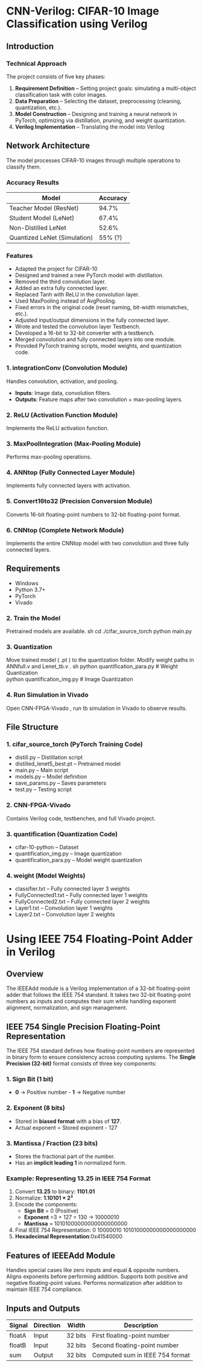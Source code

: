 # CNN-Verilog: CIFAR-10 Image Classification using Verilog

## Introduction
### Technical Approach
The project consists of five key phases:

1. **Requirement Definition** – Setting project goals: simulating a multi-object classification task with color images.
2. **Data Preparation** – Selecting the dataset, preprocessing (cleaning, quantization, etc.).
3. **Model Construction** – Designing and training a neural network in PyTorch, optimizing via distillation, pruning, and weight quantization.
4. **Verilog Implementation** – Translating the model into Verilog 

## Network Architecture
The model processes CIFAR-10 images through multiple operations to classify them.

### Accuracy Results
| Model | Accuracy |
|--------|----------|
| Teacher Model (ResNet) | 94.7% |
| Student Model (LeNet) | 67.4% |
| Non-Distilled LeNet | 52.6% |
| Quantized LeNet (Simulation) | 55% (?) |


### Features
- Adapted the project for CIFAR-10 
- Designed and trained a new PyTorch model with distillation.
- Removed the third convolution layer.
- Added an extra fully connected layer.
- Replaced Tanh with ReLU in the convolution layer.
- Used MaxPooling instead of AvgPooling.
- Fixed errors in the original code (reset naming, bit-width mismatches, etc.).
- Adjusted input/output dimensions in the fully connected layer.
- Wrote and tested the convolution layer Testbench.
- Developed a 16-bit to 32-bit converter with a testbench.
- Merged convolution and fully connected layers into one module.
- Provided PyTorch training scripts, model weights, and quantization code.

### 1. integrationConv (Convolution Module)
Handles convolution, activation, and pooling.
- **Inputs**: Image data, convolution filters.
- **Outputs**: Feature maps after two convolution + max-pooling layers.

### 2. ReLU (Activation Function Module)
Implements the ReLU activation function.

### 3. MaxPoolIntegration (Max-Pooling Module)
Performs max-pooling operations.

### 4. ANNtop (Fully Connected Layer Module)
Implements fully connected layers with activation.

### 5. Convert16to32 (Precision Conversion Module)
Converts 16-bit floating-point numbers to 32-bit floating-point format.

### 6. CNNtop (Complete Network Module)
Implements the entire CNNtop model with two convolution and three fully connected layers.

## Requirements
- Windows
- Python 3.7+
- PyTorch
- Vivado

### 2. Train the Model
Pretrained models are available.
   sh
cd ./cifar_source_torch
python main.py
   

### 3. Quantization
Move trained model ( .pt ) to the quantization folder.
Modify weight paths in  ANNfull.v  and  Lenet_tb.v .
   sh
python quantification_para.py  # Weight Quantization  
python quantification_img.py   # Image Quantization  
   

### 4. Run Simulation in Vivado
Open  CNN-FPGA-Vivado , run  tb  simulation in Vivado to observe results.

## File Structure
### 1. cifar_source_torch (PyTorch Training Code)
-  distill.py  – Distillation script
-  distilled_lenet5_best.pt  – Pretrained model
-  main.py  – Main script
-  models.py  – Model definition
-  save_params.py  – Saves parameters
-  test.py  – Testing script

### 2. CNN-FPGA-Vivado
Contains Verilog code, testbenches, and full Vivado project.

### 3. quantification (Quantization Code)
-  cifar-10-python  – Dataset
-  quantification_img.py  – Image quantization
-  quantification_para.py  – Model weight quantization

### 4. weight (Model Weights)
-  classifier.txt  – Fully connected layer 3 weights
-  FullyConnected1.txt  – Fully connected layer 1 weights
-  FullyConnected2.txt  – Fully connected layer 2 weights
-  Layer1.txt  – Convolution layer 1 weights
-  Layer2.txt  – Convolution layer 2 weights

# Using IEEE 754 Floating-Point Adder in Verilog
## Overview
The IEEEAdd module is a Verilog implementation of a 32-bit floating-point adder that follows the IEEE 754 standard. It takes two 32-bit floating-point numbers as inputs and computes their sum while handling exponent alignment, normalization, and sign management.
## IEEE 754 Single Precision Floating-Point Representation
The IEEE 754 standard defines how floating-point numbers are represented in binary form to ensure consistency across computing systems. The **Single Precision (32-bit)** format consists of three key components:
### 1. Sign Bit (1 bit)
- **0** → Positive number   - **1** → Negative number
### 2. Exponent (8 bits)
- Stored in **biased format** with a bias of **127**.
- Actual exponent = Stored exponent - 127
### 3. Mantissa / Fraction (23 bits)
- Stores the fractional part of the number.
- Has an **implicit leading 1** in normalized form.
### Example: Representing 13.25 in IEEE 754 Format
1. Convert **13.25** to binary: **1101.01**
2. Normalize: **1.10101 × 2³**
3. Encode the components:
   - **Sign Bit** = 0 (Positive)
   - **Exponent** =3 + 127 = 130 → 10000010
   - **Mantissa** = 10101000000000000000000
4. Final IEEE 754 Representation: 0 10000010 10101000000000000000000
5. **Hexadecimal Representation**:0x41540000
## Features of IEEEAdd Module
 Handles special cases like zero inputs and equal & opposite numbers.
 Aligns exponents before performing addition.
 Supports both positive and negative floating-point values.
 Performs normalization after addition to maintain IEEE 754 compliance.
## Inputs and Outputs
| Signal  | Direction | Width | Description |
|---------|----------|-------|-------------|
| floatA | Input | 32 bits | First floating-point number |
| floatB | Input | 32 bits | Second floating-point number |
| sum | Output | 32 bits | Computed sum in IEEE 754 format |
